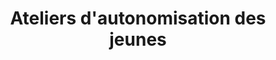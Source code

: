 ---
location: "Rabat - Maroc"
title: "Ateliers d'autonomisation des jeunes"
pricetag: 0
description: "Soutenez les jeunes de Rabat en organisant des ateliers d'autonomisation axés sur le développement des compétences, l'orientation professionnelle et le développement personnel. Les bénévoles travailleront avec des organisations locales pour mentoriser et inspirer les jeunes, les aidant ainsi à réaliser leur plein potentiel et à contribuer positivement à leurs communautés."
thumbnail : "https://images.unsplash.com/uploads/1412273646059cc129bb5/eae0a1da?q=80&w=1470&auto=format&fit=crop&ixlib=rb-4.0.3&ixid=M3wxMjA3fDB8MHxwaG90by1wYWdlfHx8fGVufDB8fHx8fA%3D%3D"
type: extra
---
